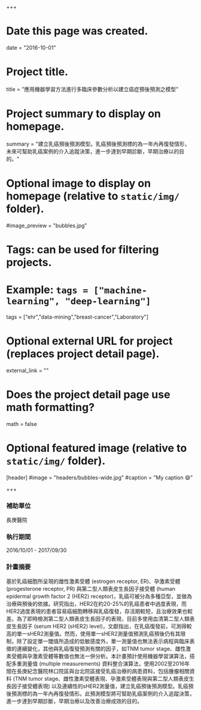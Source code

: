 +++
# Date this page was created.
date = "2016-10-01"

# Project title.
title = "應用機器學習方法進行多臨床參數分析以建立癌症預後預測之模型"

# Project summary to display on homepage.
summary = "建立乳癌預後預測模型。乳癌預後預測標的為一年內再復發情形，未來可幫助乳癌案例的介入追蹤決策，進一步達到早期診斷，早期治療以的目的。"

# Optional image to display on homepage (relative to `static/img/` folder).
#image_preview = "bubbles.jpg"

# Tags: can be used for filtering projects.
# Example: `tags = ["machine-learning", "deep-learning"]`
tags = ["ehr","data-mining","breast-cancer","Laboratory"]

# Optional external URL for project (replaces project detail page).
external_link = ""

# Does the project detail page use math formatting?
math = false

# Optional featured image (relative to `static/img/` folder).
[header]
#image = "headers/bubbles-wide.jpg"
#caption = "My caption :smile:"

+++

### 補助單位

長庚醫院

### 執行期間

2016/10/01 - 2017/09/30

### 計畫摘要

基於乳癌細胞所呈現的雌性激素受體 (estrogen receptor, ER)、孕激素受體 (progesterone receptor, PR) 與第二型人類表皮生長因子接受體 (human epidermal growth factor 2 (HER2) receptor)，乳癌可被分為多種亞型，並做為治療與預後的依據。研究指出，HER2在約20-25%的乳癌患者中過度表現，而HER2過度表現的患者容易癌細胞轉移與乳癌復發，存活期較短，且治療效果也較差。為了即時檢測第二型人類表皮生長因子的表現，目前多使用血清第二型人類表皮生長因子 (serum HER2 (sHER2) level)，文獻指出，在乳癌復發前，可測得較高的單一sHER2測量值。然而，使用單一sHER2測量值預測乳癌預後仍有其限制，除了設定單一閾值所造成的低敏感度外，單一測量值也無法表示病程與臨床表徵的連續變化，其他與乳癌復發預測有關的因子，如TNM tumor stage、雌性激素受體與孕激素受體等數值也無法一併分析。本計畫預計使用機器學習演算法，搭配多重測量值 (multiple measurements) 資料整合演算法，使用2002至2016年間在長庚紀念醫院林口院區與台北院區接受乳癌治療的病患資料，包括腫瘤相關資料 (TNM tumor stage、雌性激素受體表現、孕激素受體表現與第二型人類表皮生長因子接受體表現) 以及連續性的sHER2測量值，建立乳癌預後預測模型。乳癌預後預測標的為一年內再復發情形。此預測模型將可幫助乳癌案例的介入追蹤決策，進一步達到早期診斷，早期治療以及改善治療成效的目的。